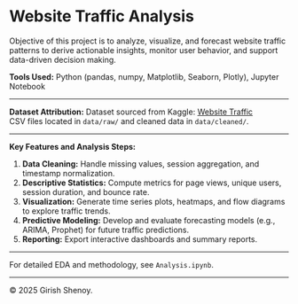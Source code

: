 # Website Traffic Analysis

Objective of this project is to analyze, visualize, and forecast website traffic patterns to derive actionable insights, monitor user behavior, and support data-driven decision making.

**Tools Used:** Python (pandas, numpy, Matplotlib, Seaborn, Plotly), Jupyter Notebook

---

**Dataset Attribution:**
Dataset sourced from Kaggle: [Website Traffic](https://www.kaggle.com/datasets/anthonytherrien/website-traffic)  
CSV files located in `data/raw/` and cleaned data in `data/cleaned/`.

---

**Key Features and Analysis Steps:**
1. **Data Cleaning:** Handle missing values, session aggregation, and timestamp normalization.
2. **Descriptive Statistics:** Compute metrics for page views, unique users, session duration, and bounce rate.
3. **Visualization:** Generate time series plots, heatmaps, and flow diagrams to explore traffic trends.
4. **Predictive Modeling:** Develop and evaluate forecasting models (e.g., ARIMA, Prophet) for future traffic predictions.
5. **Reporting:** Export interactive dashboards and summary reports.

---

For detailed EDA and methodology, see `Analysis.ipynb`.

---

© 2025 Girish Shenoy.
